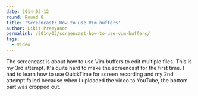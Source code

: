 ```yaml
---
date: 2014-03-12
round: Round 8
title: 'Screencast: How to use Vim buffers'
author: Likit Preeyanon
permalink: /2014/03/screencast-how-to-use-vim-buffers/
tags:
  - Video
---
```

The screencast is about how to use Vim buffers to edit multiple files. This is my 3rd attempt. It's quite hard to make the screencast for the first time. I had to learn how to use QuickTime for screen recording and my 2nd attempt failed because when I uploaded the video to YouTube, the bottom part was cropped out.
